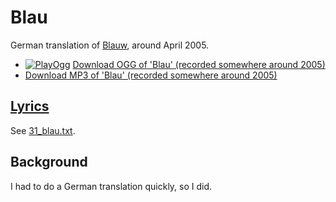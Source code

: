 # Blau

German translation of [Blauw](25_blauw.md), around April 2005.

- [![PlayOgg](http://static.fsf.org/playogg/Play_ogg_80x15.png "I support PlayOgg!")](http://playogg.org)
  [Download OGG of 'Blau' (recorded somewhere around 2005)](http://www.richelbilderbeek.nl/CD04_01Blau.ogg)
- [Download MP3 of 'Blau' (recorded somewhere around 2005)](http://www.richelbilderbeek.nl/CD04_01Blau.mp3)

## [Lyrics](31_blau.txt)

See [31_blau.txt](31_blau.txt).

## Background

I had to do a German translation quickly, so I did.
